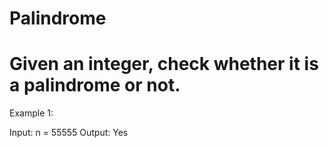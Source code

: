# Palindrome
# Given an integer, check whether it is a palindrome or not.

Example 1:

Input: n = 55555
Output: Yes
